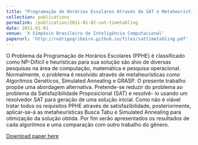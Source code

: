 ```yaml
---
title: "Programação de Horários Escolares Através de SAT e Metaheurísticas"
collection: publications
permalink: /publication/2011-01-02-sat-timetabling
date: 2011-01-01
venue: 'X Simpósio Brasileiro de Inteligência Computacional'
paperurl: 'http://rodrigogribeiro.github.io/files/sattimetabling.pdf'
---
```


O Problema da Programação de Horários Escolares (PPHE) é classificado como NP-Difícil e heurísticas para sua solução são alvo de diversas pesquisas na área de computação, matemática e pesquisa operacional. Normalmente, o problema é resolvido através de metaheurísticas como Algoritmos Genéticos, Simulated Annealing e GRASP. O presente trabalho propõe uma abordagem alternativa. Pretende-se reduzir do problema ao problema da Satisfazibilidade Proposicional (SAT) e resolvê- lo usando um resolvedor SAT para geração de uma solução inicial. Como não é viável tratar todos os requisitos PPHE através de satisfazibilidade, posteriormente, aplicar-se-á as metaheurísticas Busca Tabu e Simulated Annealing para otimização da solução obtida. Por fim serão apresentados os resultados de cada algoritmos e uma comparação com outro trabalho do gênero.


[Download paper here](http://rodrigogribeiro.github.io/files/satimetabling.pdf)
